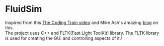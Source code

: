 # FluidSim
Inspired from this [The Coding Train video](https://www.youtube.com/watch?v=alhpH6ECFvQ) and Mike Ash's amazing [blog](https://mikeash.com/pyblog/fluid-simulation-for-dummies.html) on this.  
The project uses C++ and FLTK(Fast Light ToolKit) library. The FLTK library is used for creating the GUI and controlling aspects of it.\
